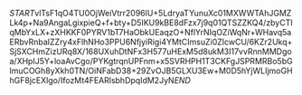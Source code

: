 $START$vlTsF1qO4TU0OjWeiVtrr2096lU+5LdryaTYunuXc01MXWWTAhJGMZLk4p+Na9AngaLgixpieQ+f+bty+D5IKU9kBE8dFzx7j9q01QTSZZKQ4/zbyCTIqMbYxLX+zXHKKF0PYRV1bT7HaObkUEaqzO+NflYrNIqOZiWqNr+WHavq5aERbvRnbaIZZry4xFlhNHo3PPU6NfjyiRigi4YMtCImsuZi0ZIcwCU/6KZr2Ukq+SjSXCHmZizURq8X/168UXuhDtNFx3H577uHExM5d8ukM3I17vvRnnMMDgoa/XHpIJ5Y+loaAvCgo/PYKgtrqnUPFnm+x5SVRHPH1T3CKFgJSPRMRBo5bGlmuCOGh8yXkh0TN/OiNFabD38+29ZvOJB5GLXU3Ew+M0D5hYjWLIjmoGHhGF8jcEXlgo/IfozMt4FEARlsbhDpqIdM2JyN$END$